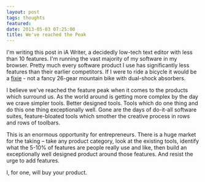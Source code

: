 ```yaml
---
layout: post
tags: thoughts
featured:
date: 2013-05-03 07:25:00
title: We've reached the Peak
---
```

I'm writing this post in iA Writer, a decidedly low-tech text editor with less than 10 features. I'm running the vast majority of my software in my browser. Pretty much every software product I use has significantly less features than their earlier competitors. If I were to ride a bicycle it would be a [fixie](http://en.wikipedia.org/wiki/Fixed-gear_bicycle) - not a fancy 26-gear mountain bike with dual-shock absorbers.

I believe we've reached the feature peak when it comes to the products which surround us. As the world around is getting more complex by the day we crave simpler tools. Better designed tools. Tools which do one thing and do this one thing exceptionally well. Gone are the days of do-it-all software suites, feature-bloated tools which smother the creative process in rows and rows of toolbars.

This is an enormous opportunity for entrepreneurs. There is a huge market for the taking – take any product category, look at the existing tools, identify what the 5-10% of features are people really use and like, then build an exceptionally well designed product around those features. And resist the urge to add features.

I, for one, will buy your product.
